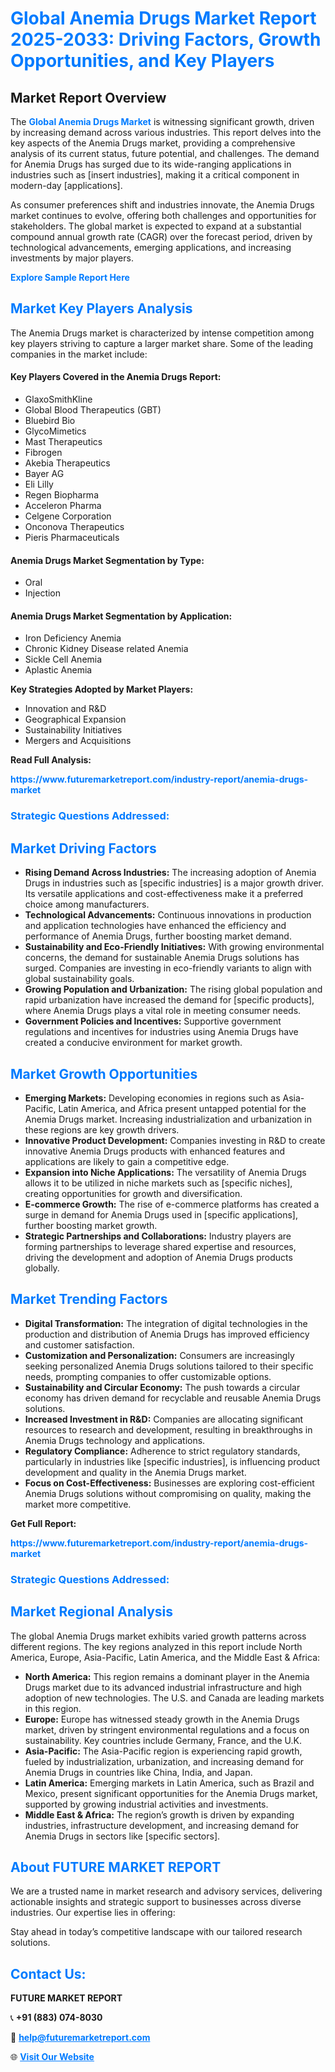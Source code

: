 <h1 style="color: #007BFF;">Global Anemia Drugs Market Report 2025-2033: Driving Factors, Growth Opportunities, and Key Players</h1>

<section id="overview">
<h2>Market Report Overview</h2>
<p>The <a href="https://www.futuremarketreport.com/industry-report/anemia-drugs-market" style="color: #007BFF; text-decoration: none;"><strong>Global Anemia Drugs Market</strong></a> is witnessing significant growth, driven by increasing demand across various industries. This report delves into the key aspects of the Anemia Drugs market, providing a comprehensive analysis of its current status, future potential, and challenges. The demand for Anemia Drugs has surged due to its wide-ranging applications in industries such as [insert industries], making it a critical component in modern-day [applications].</p>
<p>As consumer preferences shift and industries innovate, the Anemia Drugs market continues to evolve, offering both challenges and opportunities for stakeholders. The global market is expected to expand at a substantial compound annual growth rate (CAGR) over the forecast period, driven by technological advancements, emerging applications, and increasing investments by major players.</p>
</section>

<section id="overview">
<p><a href="https://www.futuremarketreport.com/request-sample/reportId=103344" style="color: #007BFF; text-decoration: none;"><strong>Explore Sample Report Here</strong></a></p>
</section>

<section id="key-players">
<h2 style="color: #007BFF;">Market Key Players Analysis</h2>
<p>The Anemia Drugs market is characterized by intense competition among key players striving to capture a larger market share. Some of the leading companies in the market include:</p>
<h4>Key Players Covered in the Anemia Drugs Report:</h4>
<ul><li>GlaxoSmithKline</li><li>Global Blood Therapeutics (GBT)</li><li>Bluebird Bio</li><li>GlycoMimetics</li><li>Mast Therapeutics</li><li>Fibrogen</li><li>Akebia Therapeutics</li><li>Bayer AG</li><li>Eli Lilly</li><li>Regen Biopharma</li><li>Acceleron Pharma</li><li>Celgene Corporation</li><li>Onconova Therapeutics</li><li>Pieris Pharmaceuticals</li></ul>
<h4>Anemia Drugs Market Segmentation by Type:</h4>
<ul><li>Oral</li><li>Injection</li></ul>

<h4>Anemia Drugs Market Segmentation by Application:</h4>
<ul><li>Iron Deficiency Anemia</li><li>Chronic Kidney Disease related Anemia</li><li>Sickle Cell Anemia</li><li>Aplastic Anemia</li></ul>
<p><strong>Key Strategies Adopted by Market Players:</strong></p>
<ul>
<li>Innovation and R&D</li>
<li>Geographical Expansion</li>
<li>Sustainability Initiatives</li>
<li>Mergers and Acquisitions</li>
</ul>
</section>

<section>
<p><strong>Read Full Analysis: </strong></p><a href="https://www.futuremarketreport.com/industry-report/anemia-drugs-market" style="color: #007BFF; text-decoration: none;"><strong>https://www.futuremarketreport.com/industry-report/anemia-drugs-market</strong></a>
<h3 style="color: #007BFF;">Strategic Questions Addressed:</h3>
</section>

<section id="driving-factors">
<h2 style="color: #007BFF;">Market Driving Factors</h2>
<ul>
<li><strong>Rising Demand Across Industries:</strong> The increasing adoption of Anemia Drugs in industries such as [specific industries] is a major growth driver. Its versatile applications and cost-effectiveness make it a preferred choice among manufacturers.</li>
<li><strong>Technological Advancements:</strong> Continuous innovations in production and application technologies have enhanced the efficiency and performance of Anemia Drugs, further boosting market demand.</li>
<li><strong>Sustainability and Eco-Friendly Initiatives:</strong> With growing environmental concerns, the demand for sustainable Anemia Drugs solutions has surged. Companies are investing in eco-friendly variants to align with global sustainability goals.</li>
<li><strong>Growing Population and Urbanization:</strong> The rising global population and rapid urbanization have increased the demand for [specific products], where Anemia Drugs plays a vital role in meeting consumer needs.</li>
<li><strong>Government Policies and Incentives:</strong> Supportive government regulations and incentives for industries using Anemia Drugs have created a conducive environment for market growth.</li>
</ul>
</section>

<section id="growth-opportunities">
<h2 style="color: #007BFF;">Market Growth Opportunities</h2>
<ul>
<li><strong>Emerging Markets:</strong> Developing economies in regions such as Asia-Pacific, Latin America, and Africa present untapped potential for the Anemia Drugs market. Increasing industrialization and urbanization in these regions are key growth drivers.</li>
<li><strong>Innovative Product Development:</strong> Companies investing in R&D to create innovative Anemia Drugs products with enhanced features and applications are likely to gain a competitive edge.</li>
<li><strong>Expansion into Niche Applications:</strong> The versatility of Anemia Drugs allows it to be utilized in niche markets such as [specific niches], creating opportunities for growth and diversification.</li>
<li><strong>E-commerce Growth:</strong> The rise of e-commerce platforms has created a surge in demand for Anemia Drugs used in [specific applications], further boosting market growth.</li>
<li><strong>Strategic Partnerships and Collaborations:</strong> Industry players are forming partnerships to leverage shared expertise and resources, driving the development and adoption of Anemia Drugs products globally.</li>
</ul>
</section>

<section id="trending-factors">
<h2 style="color: #007BFF;">Market Trending Factors</h2>
<ul>
<li><strong>Digital Transformation:</strong> The integration of digital technologies in the production and distribution of Anemia Drugs has improved efficiency and customer satisfaction.</li>
<li><strong>Customization and Personalization:</strong> Consumers are increasingly seeking personalized Anemia Drugs solutions tailored to their specific needs, prompting companies to offer customizable options.</li>
<li><strong>Sustainability and Circular Economy:</strong> The push towards a circular economy has driven demand for recyclable and reusable Anemia Drugs solutions.</li>
<li><strong>Increased Investment in R&D:</strong> Companies are allocating significant resources to research and development, resulting in breakthroughs in Anemia Drugs technology and applications.</li>
<li><strong>Regulatory Compliance:</strong> Adherence to strict regulatory standards, particularly in industries like [specific industries], is influencing product development and quality in the Anemia Drugs market.</li>
<li><strong>Focus on Cost-Effectiveness:</strong> Businesses are exploring cost-efficient Anemia Drugs solutions without compromising on quality, making the market more competitive.</li>
</ul>
</section>

<section>
<p><strong>Get Full Report: </strong></p><a href="https://www.futuremarketreport.com/industry-report/anemia-drugs-market" style="color: #007BFF; text-decoration: none;"><strong>https://www.futuremarketreport.com/industry-report/anemia-drugs-market</strong></a>
<h3 style="color: #007BFF;">Strategic Questions Addressed:</h3>
</section>


<section id="regional-analysis">
<h2 style="color: #007BFF;">Market Regional Analysis</h2>
<p>The global Anemia Drugs market exhibits varied growth patterns across different regions. The key regions analyzed in this report include North America, Europe, Asia-Pacific, Latin America, and the Middle East & Africa:</p>
<ul>
<li><strong>North America:</strong> This region remains a dominant player in the Anemia Drugs market due to its advanced industrial infrastructure and high adoption of new technologies. The U.S. and Canada are leading markets in this region.</li>
<li><strong>Europe:</strong> Europe has witnessed steady growth in the Anemia Drugs market, driven by stringent environmental regulations and a focus on sustainability. Key countries include Germany, France, and the U.K.</li>
<li><strong>Asia-Pacific:</strong> The Asia-Pacific region is experiencing rapid growth, fueled by industrialization, urbanization, and increasing demand for Anemia Drugs in countries like China, India, and Japan.</li>
<li><strong>Latin America:</strong> Emerging markets in Latin America, such as Brazil and Mexico, present significant opportunities for the Anemia Drugs market, supported by growing industrial activities and investments.</li>
<li><strong>Middle East & Africa:</strong> The region’s growth is driven by expanding industries, infrastructure development, and increasing demand for Anemia Drugs in sectors like [specific sectors].</li>
</ul>
</section>

<footer>
<h2 style="color: #007BFF;">About FUTURE MARKET REPORT</h2>
<p>We are a trusted name in market research and advisory services, delivering actionable insights and strategic support to businesses across diverse industries. Our expertise lies in offering:</p>

<p>Stay ahead in today’s competitive landscape with our tailored research solutions.</p>

<h2 style="color: #007BFF;">Contact Us:</h2>
<p><strong>FUTURE MARKET REPORT</strong></p>
<p>📞 <strong>+91 (883) 074-8030</strong></p>
<p>📧 <strong><a href="mailto:help@futuremarketreport.com" style="color: #007BFF;">help@futuremarketreport.com</a></strong></p>
<p>🌐 <strong><a href="https://www.futuremarketreport.com/" style="color: #007BFF;">Visit Our Website</a></strong></p>
</footer>